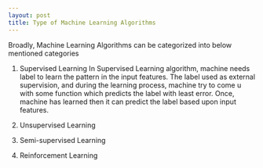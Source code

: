 ```yaml
---
layout: post
title: Type of Machine Learning Algorithms
---
```


Broadly, Machine Learning Algorithms can be categorized into below mentioned categories
1. Supervised Learning
   In Supervised Learning algorithm, machine needs label to learn the pattern in the input features. The label used as external supervision, and during the learning process, machine try to come u with some function which predicts the label with least error. Once, machine has learned then it can predict the label based upon input features.
3. Unsupervised Learning
   
5. Semi-supervised Learning
6. Reinforcement Learning
